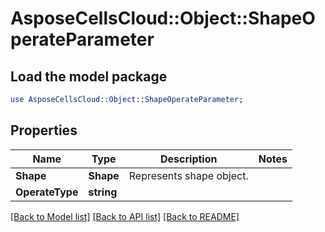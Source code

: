 # AsposeCellsCloud::Object::ShapeOperateParameter 

## Load the model package
```perl
use AsposeCellsCloud::Object::ShapeOperateParameter;
```

## Properties
Name | Type | Description | Notes
------------ | ------------- | ------------- | -------------
**Shape** | **Shape** | Represents shape object. |
**OperateType** | **string** |  |  

[[Back to Model list]](../README.md#documentation-for-models) [[Back to API list]](../README.md#documentation-for-api-endpoints) [[Back to README]](../README.md)

